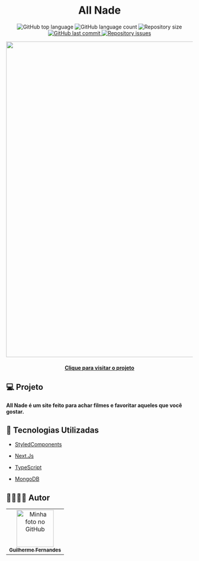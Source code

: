 <h1 align="center">All Nade</h1>

<p align="center">
  <img alt="GitHub top language" src="https://img.shields.io/github/languages/top/leovargasdev/br-challenges.svg" />
  
  <img alt="GitHub language count" src="https://img.shields.io/github/languages/count/leovargasdev/br-challenges.svg" />
  
  <img alt="Repository size" src="https://img.shields.io/github/repo-size/leovargasdev/br-challenges.svg" />

  <a href="https://github.com/leovargasdev/br-challenges/commits/master">
    <img alt="GitHub last commit" src="https://img.shields.io/github/last-commit/leovargasdev/br-challenges.svg" />
  </a>
  
  <a href="https://github.com/leovargasdev/br-challenges/issues">
    <img alt="Repository issues" src="https://img.shields.io/github/issues/leovargasdev/br-challenges.svg" />
  </a>
</p>

<div align="center">
  <img src="https://user-images.githubusercontent.com/88489337/216355182-5f9b065f-f64b-49f8-9cf3-e97226c45f34.png" width="850px"/>
  <h4 align="center"><a href="https://all-nade.vercel.app/">Clique para visitar o projeto</a></h4>
</div>

## 💻 Projeto

<h4>All Nade é um site feito para achar filmes e favoritar aqueles que você gostar.</h4>

## 💼 Tecnologias Utilizadas

-  [StyledComponents](https://styled-components.com/)

-  [Next.Js](https://nextjs.org/)

-  [TypeScript](https://www.typescriptlang.org/)

-  [MongoDB](https://www.mongodb.com/)

## 👩‍👩‍👧‍👦 Autor
<table>
  <tr>
    <td align="center">
      <a href="https://github.com/cguifernandes">
        <img src="https://avatars.githubusercontent.com/u/88489337?s=400&u=a2bec996eaf90a1f34fc0ab909f54df0ab065659&v=4" width="100px;" alt="Minha foto no GitHub"/><br>
        <sub>
          <b>Guilherme Fernandes</b>
        </sub>
      </a>
    </td>
  </tr>
</table>
